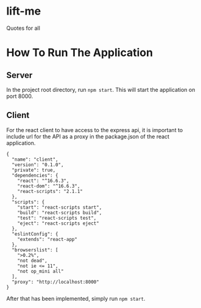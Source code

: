 # lift-me
Quotes for all


# How To Run The Application

## Server

In the project root directory, run `npm start`. 
This will start the application on port 8000.

## Client

For the react client to have access to the express api, it is important to include url for the API as a proxy in the package.json of the react application.

```
{
  "name": "client",
  "version": "0.1.0",
  "private": true,
  "dependencies": {
    "react": "^16.6.3",
    "react-dom": "^16.6.3",
    "react-scripts": "2.1.1"
  },
  "scripts": {
    "start": "react-scripts start",
    "build": "react-scripts build",
    "test": "react-scripts test",
    "eject": "react-scripts eject"
  },
  "eslintConfig": {
    "extends": "react-app"
  },
  "browserslist": [
    ">0.2%",
    "not dead",
    "not ie <= 11",
    "not op_mini all"
  ],
  "proxy": "http://localhost:8000"
}
```

After that has been implemented, simply run `npm start`.
